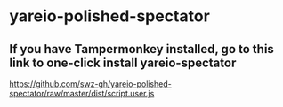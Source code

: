 # yareio-polished-spectator

## If you have Tampermonkey installed, go to this link to one-click install yareio-spectator

https://github.com/swz-gh/yareio-polished-spectator/raw/master/dist/script.user.js
